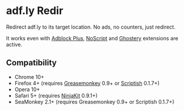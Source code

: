 # adf.ly Redir

Redirect adf.ly to its target location. No ads, no counters, just redirect.

It works even with [Adblock Plus](https://addons.mozilla.org/addon/adblock-plus/?src=external-github.com/loucypher/userscripts), [NoScript](https://addons.mozilla.org/addon/noscript/?src=external-github.com/loucypher/userscripts) and [Ghostery](https://addons.mozilla.org/addon/ghostery/?src=external-github.com/loucypher/userscripts) extensions are active. 

## Compatibility

* Chrome 10+
* Firefox 4+ (requires [Greasemonkey](https://addons.mozilla.org/addon/greasemonkey/) 0.9+ or [Scriptish](https://addons.mozilla.org/addon/scriptish) 0.1.7+)
* Opera 10+
* Safari 5+ (requires [NinjaKit](https://github.com/os0x/NinjaKit) 0.9.1+)
* SeaMonkey 2.1+ (requires Greasemonkey 0.9+ or Scriptish 0.1.7+)